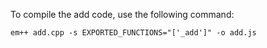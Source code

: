 To compile the add code, use the following command:

``em++ add.cpp -s EXPORTED_FUNCTIONS="['_add']" -o add.js``


